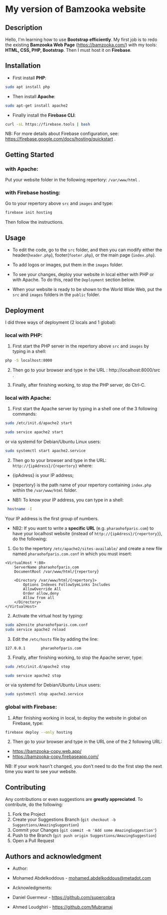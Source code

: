 # My version of Bamzooka website

## Description

Hello, I'm learning how to use **Bootstrap efficiently**. My first job is to redo the existing **Bamzooka Web Page** (https://bamzooka.com/) with my tools: **HTML, CSS, PHP, Bootstrap**. Then I must host it on **Firebase**. 

## Installation

- First install **PHP**:
```bash
sudo apt install php
```
- Then install **Apache**:
```bash
sudo apt-get install apache2
```
- Finally install the **Firebase CLI**:
```bash
curl -sL https://firebase.tools | bash
```
NB: For more details about Firebase configuration, see: https://firebase.google.com/docs/hosting/quickstart .

## Getting Started

### with Apache:

Put your website folder in the following repertory: `/var/www/html` .

### with Firebase hosting:

Go to your repertory above `src` and `images`  and type:
```bash
firebase init hosting
```
Then follow the instructions.

## Usage

- To edit the code, go to the `src` folder, and then you can modify either the header(`header.php`), footer(`footer.php`), or the main page (`index.php`).

- To add logos or images, put them in the `images` folder.
 
- To see your changes, deploy your website in local either with PHP or with Apache. To do this, read the `Deployment` section below.

- When your website is ready to be shown to the World Wide Web, put the `src` and `images` folders in the `public` folder.

## Deployment

I did three ways of deployment (2 locals and 1 global):

### local with PHP: 

1. First start the PHP server in the repertory above `src` and `images` by typing in a shell:
```bash
php -S localhost:8000
```
2. Then go to your browser and type in the URL : http://localhost:8000/src .

3. Finally, after finishing working, to stop the PHP server, do Ctrl-C.

### local with Apache:

1. First start the Apache server by typing in a shell one of the 3 following commands: 
```bash
sudo /etc/init.d/apache2 start
```
```bash
sudo service apache2 start
```
or via systemd for Debian/Ubuntu Linux users:
```bash
sudo systemctl start apache2.service
```

2. Then go to your browser and type in the URL: `http://{ipAdress}/{repertory}`
 where:
- {ipAdress} is your IP address;
- {repertory} is the path name of your repertory containing `index.php` within the `/var/www/html` folder.

- NB1: To know your IP address, you can type in a shell: 
```bash
 hostname -I
```
Your IP address is the first group of numbers.

- NB2: If you want to write a **specific URL** (e.g. `pharaohofparis.com`) to have your localhost website (instead of `http://{ipAdress}/{repertory}`), do the following:
1.  Go to the repertory `/etc/apache2/sites-available/` and create a new file named `pharaohofparis.com.conf` in which you must insert:
```
<VirtualHost *:80>
    ServerName pharaohofparis.com
    DocumentRoot /var/www/html/{repertory}

    <Directory /var/www/html/{repertory}>
        Options Indexes FollowSymLinks Includes
        AllowOverride All
        Order allow,deny
        Allow from all
    </Directory>
</VirtualHost>
```
2.  Activate the virtual host by typing:
```bash
sudo a2ensite pharaohofparis.com.conf
sudo service apache2 reload
```
3.  Edit the `/etc/hosts` file by adding the line:
```
127.0.0.1       pharaohofparis.com
```

3. Finally, after finishing working, to stop the Apache server, type:
```bash
sudo /etc/init.d/apache2 stop
```
```bash
sudo service apache2 stop
```
or via systemd for Debian/Ubuntu Linux users:
```bash
sudo systemctl stop apache2.service
```
### global with Firebase:

1. After finishing working in local, to deploy the website in global on Firebase, type:
```bash
firebase deploy --only hosting
```

2. Then go to your browser and type in the URL one of the 2 following URL:
- https://bamzooka-copy.web.app/
- https://bamzooka-copy.firebaseapp.com/

NB: If your work hasn't changed, you don't need to do the first step the next time you want to see your website. 

## Contributing

Any contributions or even suggestions are **greatly appreciated**. To contribute, do the following:
1. Fork the Project
2. Create your Suggestions Branch (`git checkout -b Suggestions/AmazingSuggestion`)
3. Commit your Changes (`git commit -m 'Add some AmazingSuggestion'`)
4. Push to the Branch (`git push origin Suggestions/AmazingSuggestion`)
5. Open a Pull Request

## Authors and acknowledgment

- Author:
-  Mohamed Abdelkoddous - mohamed.abdelkoddous@metadot.com

- Acknowledgments: 
-  Daniel Guermeur - https://github.com/supercobra
-  Ahmed Loudghiri - https://github.com/Mubramaj

